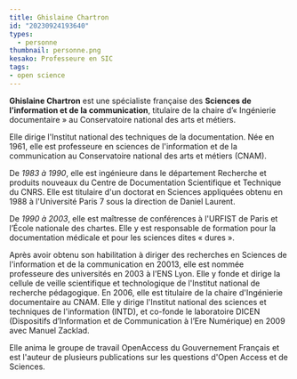 ```yaml
---
title: Ghislaine Chartron
id: "20230924193640"
types:
  - personne
thumbnail: personne.png
kesako: Professeure en SIC
tags:
- open science
---
```


**Ghislaine Chartron** est une spécialiste française des **Sciences de l’information et de la communication**, titulaire de la chaire d’« Ingénierie documentaire » au Conservatoire national des arts et métiers. 

Elle dirige l'Institut national des techniques de la documentation.
Née en 1961, elle est professeure en sciences de l'information et de la communication au Conservatoire national des arts et métiers (CNAM).

De *1983 à 1990*, elle est ingénieure dans le département Recherche et produits nouveaux du Centre de Documentation Scientifique et Technique du CNRS. Elle est titulaire d'un doctorat en Sciences appliquées obtenu en 1988 à l'Université Paris 7 sous la direction de Daniel Laurent.

De *1990 à 2003*, elle est maîtresse de conférences à l'URFIST de Paris et l’École nationale des chartes. Elle y est responsable de formation pour la documentation médicale et pour les sciences dites « dures ».

Après avoir obtenu son habilitation à diriger des recherches en Sciences de l'information et de la communication en 20013, elle est nommée professeure des universités en 2003 à l'ENS Lyon. 
Elle y fonde et dirige la cellule de veille scientifique et technologique de l'Institut national de recherche pédagogique.
En 2006, elle est titulaire de la chaire d'Ingénierie documentaire au CNAM. Elle y dirige l'Institut national des sciences et techniques de l'information (INTD), et co-fonde le laboratoire DICEN (Dispositifs d’Information et de Communication à l’Ere Numérique) en 2009 avec Manuel Zacklad.

Elle anima le groupe de travail OpenAccess du Gouvernement Français et est l'auteur de plusieurs publications sur les questions d'Open Access et de Sciences.